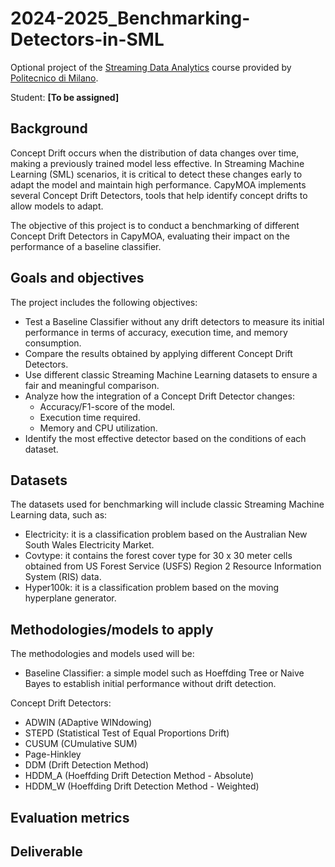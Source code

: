 # 2024-2025_Benchmarking-Detectors-in-SML

Optional project of the [Streaming Data Analytics](http://emanueledellavalle.org/teaching/streaming-data-analytics-2023-24/) course provided by [Politecnico di Milano](https://www11.ceda.polimi.it/schedaincarico/schedaincarico/controller/scheda_pubblica/SchedaPublic.do?&evn_default=evento&c_classe=811164&polij_device_category=DESKTOP&__pj0=0&__pj1=d563c55e73c3035baf5b0bab2dda086b).

Student: **[To be assigned]**

## Background
Concept Drift occurs when the distribution of data changes over time, making a previously trained model less effective. In Streaming Machine Learning (SML) scenarios, it is critical to detect these changes early to adapt the model and maintain high performance. CapyMOA implements several Concept Drift Detectors, tools that help identify concept drifts to allow models to adapt. 

The objective of this project is to conduct a benchmarking of different Concept Drift Detectors in CapyMOA, evaluating their impact on the performance of a baseline classifier.

## Goals and objectives
The project includes the following objectives:
- Test a Baseline Classifier without any drift detectors to measure its initial performance in terms of accuracy, execution time, and memory consumption.
- Compare the results obtained by applying different Concept Drift Detectors.
- Use different classic Streaming Machine Learning datasets to ensure a fair and meaningful comparison.
- Analyze how the integration of a Concept Drift Detector changes:
  - Accuracy/F1-score of the model.
  - Execution time required.
  - Memory and CPU utilization.
- Identify the most effective detector based on the conditions of each dataset.

## Datasets
The datasets used for benchmarking will include classic Streaming Machine Learning data, such as:
- Electricity: it is a classification problem based on the Australian New South Wales Electricity Market.
- Covtype: it contains the forest cover type for 30 x 30 meter cells obtained from US Forest Service (USFS) Region 2 Resource Information System (RIS) data.
- Hyper100k: it is a classification problem based on the moving hyperplane generator.

## Methodologies/models to apply
The methodologies and models used will be:
- Baseline Classifier: a simple model such as Hoeffding Tree or Naive Bayes to establish initial performance without drift detection.

Concept Drift Detectors:
- ADWIN (ADaptive WINdowing)
- STEPD (Statistical Test of Equal Proportions Drift)
- CUSUM (CUmulative SUM)
- Page-Hinkley
- DDM (Drift Detection Method)
- HDDM_A (Hoeffding Drift Detection Method - Absolute)
- HDDM_W (Hoeffding Drift Detection Method - Weighted)


## Evaluation metrics

## Deliverable

